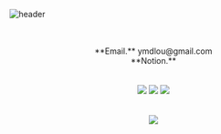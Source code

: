 ![header](https://capsule-render.vercel.app/api?type=waving&color=b2bfc2&height=240&section=header&text=SEOUL&fontSize=60&animation=fadeIn&fontColor=b2bfc2&fontAlign=84&fontAlignY=40)

<div align="center">
<br />
<br />
**Email.** ymdlou@gmail.com   <br />
**Notion.**   <br />
<br />
<br />
<img src="https://img.shields.io/badge/Java-007396.svg?style=for-the-badge&logo=Java&logoColor=white"> 
<img src="https://img.shields.io/badge/Spring-6DB33F.svg?style=for-the-badge&logo=spring&logoColor=white"> 
<img src="https://img.shields.io/badge/MySQL-4479A1?style=for-the-badge&logo=MySQL&logoColor=white">
<br />
<br />
<br />
<img src="https://github-readme-stats.vercel.app/api/top-langs/?username=du-sel&layout=compact">
<br />
<br />

</div>
